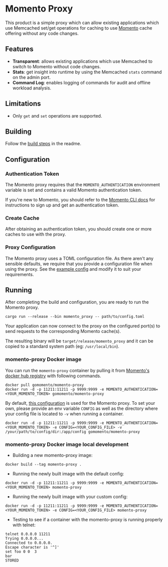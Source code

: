 # Momento Proxy

This product is a simple proxy which can allow existing applications which use
Memcached set/get operations for caching to use [Momento](https://momentohq.com)
cache offering without any code changes.

## Features

- **Transparent**: allows existing applications which use Memcached to switch to
  Momento without code changes.
- **Stats**: get insight into runtime by using the Memcached `stats` command on
  the admin port.
- **Command Log**: enables logging of commands for audit and offline workload
  analysis.

## Limitations

- Only `get` and `set` operations are supported.

## Building

Follow the [build steps](../../README.md#building-pelikan-rust) in the readme.

## Configuration

### Authentication Token

The Momento proxy requires that the `MOMENTO_AUTHENTICATION` environment
variable is set and contains a valid Momento authentication token.

If you're new to Momento, you should refer to the
[Momento CLI docs](https://github.com/momentohq/momento-cli#momento-cli) for
instructions to sign up and get an authentication token.

### Create Cache

After obtaining an authentication token, you should create one or more caches to
use with the proxy.

### Proxy Configuration

The Momento proxy uses a TOML configuration file. As there aren't any sensible
defaults, we require that you provide a configuration file when using the proxy.
See the [example config](../../../../config/momento_proxy.toml) and modify it to suit
your requirements.

## Running

After completing the build and configuration, you are ready to run the Momento
proxy.

`cargo run --release --bin momento_proxy -- path/to/config.toml`

Your application can now connect to the proxy on the configured port(s) to send
requests to the corresponding Momento cache(s).

The resulting binary will be `target/release/momento_proxy` and it can be copied
to a standard system path (eg: `/usr/local/bin`).

### momento-proxy Docker image

You can run the `momento-proxy` container by pulling it from [Momento's](https://momentohq.com/) [docker hub registry](https://hub.docker.com/u/gomomento) with following commands.

```
docker pull gomomento/momento-proxy
docker run -d -p 11211:11211 -p 9999:9999 -e MOMENTO_AUTHENTICATION=<YOUR_MOMENTO_TOKEN> gomomento/momento-proxy
```

By default, [this configuration](../../../../config/momento_proxy.toml) is used for the Momento proxy.
To set your own, please provide an env variable `CONFIG` as well as the directory where your config file is located to `-v` when running a container.

```
docker run -d -p 11211:11211 -p 9999:9999 -e MOMENTO_AUTHENTICATION=<YOUR_MOMENTO_TOKEN> -e CONFIG=<YOUR_CONFIG_FILE> -v /your/path/to/config/dir:/app/config gomomento/momento-proxy
```

### momento-proxy Docker image local development

- Building a new momento-proxy image:

```
docker build --tag momento-proxy .
```

- Running the newly built image with the default config:

```
docker run -d -p 11211:11211 -p 9999:9999 -e MOMENTO_AUTHENTICATION=<YOUR_MOMENTO_TOKEN> momento-proxy
```

- Running the newly built image with your custom config:

```
docker run -d -p 11211:11211 -p 9999:9999 -e MOMENTO_AUTHENTICATION=<YOUR_MOMENTO_TOKEN> -e CONFIG=<YOUR_CONFIG_FILE> momento-proxy
```

- Testing to see if a container with the momento-proxy is running properly with telnet:

```
telnet 0.0.0.0 11211
Trying 0.0.0.0...
Connected to 0.0.0.0.
Escape character is '^]'
set foo 0 0  3
bar
STORED
```
